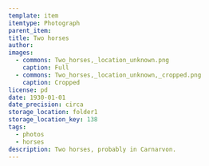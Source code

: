 ```yaml
---
template: item
itemtype: Photograph
parent_item: 
title: Two horses
author: 
images:
  - commons: Two_horses,_location_unknown.png
    caption: Full
  - commons: Two_horses,_location_unknown,_cropped.png
    caption: Cropped
license: pd
date: 1930-01-01
date_precision: circa
storage_location: folder1
storage_location_key: 138
tags:
  - photos
  - horses
description: Two horses, probably in Carnarvon.
---
```

